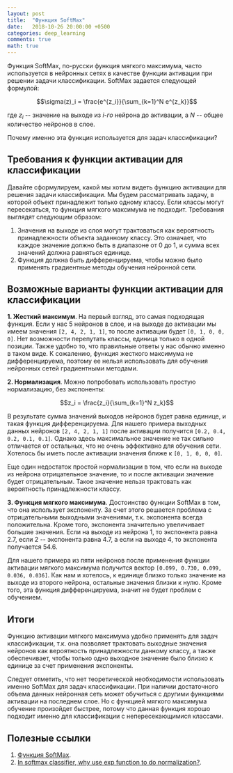 ```yaml
---
layout: post
title:  "Функция SoftMax"
date:   2018-10-26 20:00:00 +0500
categories: deep_learning
comments: true
math: true
---
```

Функция SoftMax, по-русски функция мягкого максимума, часто используется в нейронных сетях в качестве функции активации при решении задачи классификации. SoftMax задается следующей формулой:

$$\sigma(z)_i = \frac{e^{z_i}}{\sum_{k=1}^N e^{z_k}}$$

где $z_i$ -- значение на выходе из *i-го* нейрона до активации, а *N* -- общее количество нейронов в слое.

Почему именно эта функция используется для задач классификации?

<!--more-->

## Требования к функции активации для классификации

Давайте сформулируем, какой мы хотим видеть функцию активации для решения задачи классификации. Мы будем рассматривать задачу, в которой объект принадлежит только одному классу. Если классы могут пересекаться, то функция мягкого максимума не подходит. Требования выглядят следующим образом:

1. Значения на выходе из слоя могут трактоваться как вероятность принадлежности объекта заданному классу. Это означает, что каждое значение должно быть в диапазоне от 0 до 1, и сумма всех значений должна равняться единице.
2. Функция должна быть дифференцируема, чтобы можно было применять градиентные методы обучения нейронной сети.

## Возможные варианты функции активации для классификации

**1. Жесткий максимум**. На первый взгляд, это самая подходящая функция. Если у нас 5 нейронов в слое, и на выходе до активации мы имеем значения `[2, 4, 2, 1, 1]`, то после активации будет `[0, 1, 0, 0, 0]`. Нет возможности перепутать классы, единица только в одной позиции. Также удобно то, что правильные ответы у нас обычно именно в таком виде. К сожалению, функция жесткого максимума не дифференцируема, поэтому ее нельзя использовать для обучения нейронных сетей градиентными методами.

**2. Нормализация**. Можно попробовать использовать простую нормализацию, без экспоненты: 

$$z_i = \frac{z_i}{\sum_{k=1}^N z_k}$$

В результате сумма значений выходов нейронов будет равна единице, и такая функция дифференцируема. Для нашего примера выходных данных нейронов `[2, 4, 2, 1, 1]` после активации получится `[0.2, 0.4, 0.2, 0.1, 0.1]`. Однако здесь максимальное значение не так сильно отличается от остальных, что не очень эффективно для обучения сети. Хотелось бы иметь после активации значения ближе к `[0, 1, 0, 0, 0]`.

Еще один недостаток простой нормализации в том, что если на выходе из нейрона отрицательное значение, то и после активации значение будет отрицательным. Такое значение нельзя трактовать как вероятность принадлежности классу.

**3. Функция мягкого максимума**. Достоинство функции SoftMax в том, что она использует экспоненту. За счет этого решается проблема с отрицательными выходными значениями, т.к. экспонента всегда положительна. Кроме того, экспонента значительно увеличивает большие значения. Если на выходе из нейрона 1, то экспонента равна 2.7, если 2 -- экспонента равна 4.7, а если на выходе 4, то экспонента получается 54.6.

Для нашего примера из пяти нейронов после применения функции активации мягкого максимума получится вектор `[0.099, 0.730, 0.099, 0.036, 0.036]`. Как нам и хотелось, к единице близко только значение на выходе из второго нейрона, остальные значения близки к нулю. Кроме того, эта функция дифференцируема, значит не будет проблем с обучением.

## Итоги

Функцию активации мягкого максимума удобно применять для задач классификации, т.к. она позволяет трактовать выходные значения нейронов как вероятность принадлежности данному классу, а также обеспечивает, чтобы только одно выходное значение было близко к единице за счет применения экспоненты. 

Следует отметить, что нет теоретической необходимости использовать именно SoftMax для задач классификации. При наличии достаточного объема данных нейронная сеть может обучиться с другими функциями активации на последнем слое. Но с функцией мягкого максимума обучение произойдет быстрее, потому что данная функция хорошо подходит именно для классификации с непересекающимися классами.

## Полезные ссылки

1. [Функция SoftMax](https://ru.wikipedia.org/wiki/Softmax).
1. [In softmax classifier, why use exp function to do normalization?](https://datascience.stackexchange.com/questions/23159/in-softmax-classifier-why-use-exp-function-to-do-normalization).

